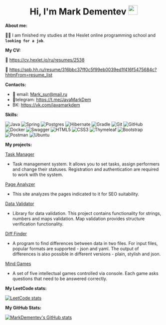 <div id="header" align="center">
  <h1>
    Hi, I'm Mark Dementev
    <img src="https://media.giphy.com/media/hvRJCLFzcasrR4ia7z/giphy.gif" width="30px"/>
  </h1>
</div>

<b>About me:</b>

:man_student: I am finished my studies at the Hexlet online programming school and **```looking for a job```**.

<b>My CV:</b>

📄 https://cv.hexlet.io/ru/resumes/2538

📄 https://spb.hh.ru/resume/316bbc37ff0c5f99eb0039ed1f416f5475684c?hhtmFrom=resume_list

<b>Contacts:</b>

- 📧 email: Mark_sur@mail.ru
- 📱telegram: https://t.me/JavaMarkDem
- ВК: https://vk.com/javamarkdem

<b>Skills:</b>

![Java](https://img.shields.io/badge/java-%23ED8B00.svg?style=for-the-badge&logo=java&logoColor=white)
![Spring](https://img.shields.io/badge/spring-%236DB33F.svg?style=for-the-badge&logo=spring&logoColor=white)
![Postgres](https://img.shields.io/badge/postgres-%23316192.svg?style=for-the-badge&logo=postgresql&logoColor=white)
![Hibernate](https://img.shields.io/badge/hibernate-%238D6748?style=for-the-badge&logo=hibernate&logoColor=white)
![Gradle](https://img.shields.io/badge/Gradle-02303A.svg?style=for-the-badge&logo=Gradle&logoColor=white)
![Git](https://img.shields.io/badge/git-%23F05033.svg?style=for-the-badge&logo=git&logoColor=white)
![GitHub](https://img.shields.io/badge/github-%23121011.svg?style=for-the-badge&logo=github&logoColor=white)
![Docker](https://img.shields.io/badge/docker-%230db7ed.svg?style=for-the-badge&logo=docker&logoColor=white)
![Swagger](https://img.shields.io/badge/-Swagger-%23Clojure?style=for-the-badge&logo=swagger&logoColor=white)
![HTML5](https://img.shields.io/badge/html5-%23E34F26.svg?style=for-the-badge&logo=html5&logoColor=white)
![CSS3](https://img.shields.io/badge/css3-%231572B6.svg?style=for-the-badge&logo=css3&logoColor=white)
![Thymeleaf](https://img.shields.io/badge/Thymeleaf-%23005C0F.svg?style=for-the-badge&logo=Thymeleaf&logoColor=white)
![Bootstrap](https://img.shields.io/badge/bootstrap-%23563D7C.svg?style=for-the-badge&logo=bootstrap&logoColor=white)
![Postman](https://img.shields.io/badge/Postman-FF6C37?style=for-the-badge&logo=postman&logoColor=white)
![Ubuntu](https://img.shields.io/badge/Ubuntu-E95420?style=for-the-badge&logo=ubuntu&logoColor=white)

<b>My projects:</b>

[Task Manager](https://github.com/MarkDementev/Task-Manager)
- Task management system. It allows you to set tasks, assign performers and change their statuses. Registration and authentication are required to work with the system.

[Page Analyzer](https://github.com/MarkDementev/Page-analyzer)
- This site analyzes the pages indicated to it for SEO suitability.
 
[Data Validator](https://github.com/MarkDementev/Data-validator)
- Library for data validation. This project contains functionality for strings, numbers and maps validation. Map validation provides structure verification functionality.

[Diff Finder](https://github.com/MarkDementev/Diff-finder)
- A program to find differences between data in two files. For input files, popular formats are supported - json and yaml. The output of differences is also possible in different versions - plain, stylish and json.

[Mind Games](https://github.com/MarkDementev/Mind-games)
- A set of five intellectual games controlled via console. Each game asks questions that need to be answered correctly.

<b>My LeetCode stats:</b>

[![LeetCode stats](https://leetcode-stats-six.vercel.app/api?username=MarkDementev&theme=dark)](https://leetcode.com/MarkDementev/)

<b>My GitHub Stats:</b>

[![MarkDementev's GitHub stats](https://github-readme-stats.vercel.app/api?username=MarkDementev&theme=dark)](https://github.com/MarkDementev/github-readme-stats)
